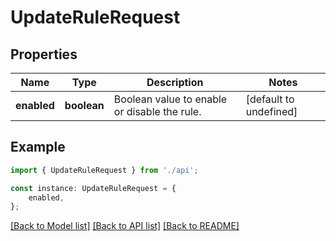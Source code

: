 # UpdateRuleRequest


## Properties

Name | Type | Description | Notes
------------ | ------------- | ------------- | -------------
**enabled** | **boolean** | Boolean value to enable or disable the rule.  | [default to undefined]

## Example

```typescript
import { UpdateRuleRequest } from './api';

const instance: UpdateRuleRequest = {
    enabled,
};
```

[[Back to Model list]](../README.md#documentation-for-models) [[Back to API list]](../README.md#documentation-for-api-endpoints) [[Back to README]](../README.md)
